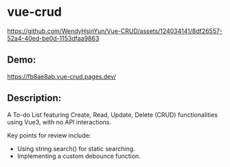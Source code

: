 # vue-crud

https://github.com/WendyHsinYun/Vue-CRUD/assets/124034141/8df26557-52a4-40ed-be0d-1153dfaa9863

## Demo: 
https://fb8ae8ab.vue-crud.pages.dev/

## Description:

A To-do List featuring Create, Read, Update, Delete (CRUD) functionalities using Vue3, with no API interactions. 

Key points for review include:

* Using string.search() for static searching.
* Implementing a custom debounce function.

